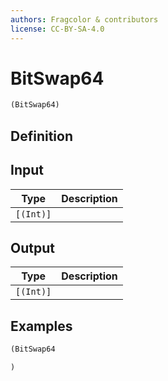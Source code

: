 ```yaml
---
authors: Fragcolor & contributors
license: CC-BY-SA-4.0
---
```



# BitSwap64

```clojure
(BitSwap64)
```


## Definition




## Input

| Type | Description |
|------|-------------|
| `[(Int)]` |  |


## Output

| Type | Description |
|------|-------------|
| `[(Int)]` |  |


## Examples

```clojure
(BitSwap64

)
```
